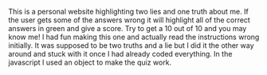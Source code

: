 This is a personal website highlighting two lies and one truth about me. If the user gets some of the answers wrong it will highlight all of the correct answers in green and give a score. Try to get a 10 out of 10 and you may know me! I had fun making this one and actually read the instructions wrong initially. It was supposed to be two truths and a lie but I did it the other way around and stuck with it once I had already coded everything. In the javascript I used an object to make the quiz work.
